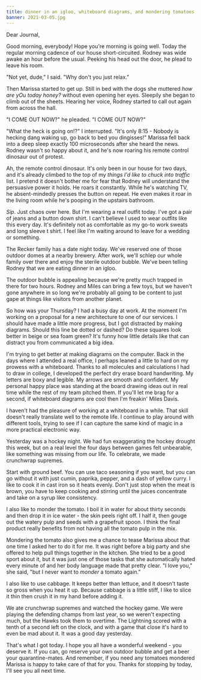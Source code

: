 ```yaml
---
title: dinner in an igloo, whiteboard diagrams, and mondering tomatoes
banner: 2021-03-05.jpg
---
```


Dear Journal,

Good morning, everybody!  Hope you're morning is going well.  Today
the regular morning cadence of our house short-circuited.  Rodney was
wide awake an hour before the usual.  Peeking his head out the door,
he plead to leave his room.

"Not yet, dude," I said.  "Why don't you just relax."

Then Marissa started to get up.  Still in bed with the dogs she
muttered _how are yOu today honey?_ without even opening her eyes.
Sleepily she began to climb out of the sheets.  Hearing her voice,
Rodney started to call out again from across the hall.

"I COME OUT NOW?" he pleaded.  "I COME OUT NOW?"

"What the heck is going on!?" I interrupted.  "It's only 8:15 - Nobody
is hecking dang waking up, go back to bed you dingisses!"  Marissa
fell back into a deep sleep exactly 100 microseconds after she heard
the news.  Rodney wasn't so happy about it, and he's now roaring his
remote control dinosaur out of protest.

Ah, the remote control dinosaur.  It's only been in our house for two
days, and it's already climbed to the top of my _things I'd like to
chuck into traffic_ list.  I pretend it doesn't bother me for fear
that Rodney will understand the persuasive power it holds.  He roars
it constantly.  While he's watching TV, he absent-mindedly presses the
button on repeat.  He even makes it roar in the living room while he's
pooping in the upstairs bathroom.

_Sip_.  Just chaos over here.  But I'm wearing a real outfit today.
I've got a pair of jeans and a button down shirt.  I can't believe I
used to wear outfits like this every day.  It's definitely not as
comfortable as my go-to work sweats and long sleeve t shirt.  I feel
like I'm waiting around to leave for a wedding or something.

The Recker family has a date night today.  We've reserved one of those
outdoor domes at a nearby brewery.  After work, we'll schlep our whole
family over there and enjoy the sterile outdoor bubble.  We've been
telling Rodney that we are eating dinner in an igloo.

The outdoor bubble is appealing because we're pretty much trapped in
there for two hours.  Rodney and Miles can bring a few toys, but we
haven't gone anywhere in so long we're probably all going to be
content to just gape at things like visitors from another planet.

So how was your Thursday?  I had a busy day at work.  At the moment
I'm working on a proposal for a new architecture to one of our
services.  I should have made a little more progress, but I got
distracted by making diagrams.  Should this line be dotted or dashed?
Do these squares look better in beige or sea foam green?  It's funny
how little details like that can distract you from communicated a big
idea.

I'm trying to get better at making diagrams on the computer.  Back in
the days where I attended a real office, I perhaps leaned a little to
hard on my prowess with a whiteboard.  Thanks to all molecules and
calculations I had to draw in college, I developed the perfect dry
erase board handwriting.  My letters are boxy and legible.  My arrows
are smooth and confident.  My personal happy place was standing at the
board drawing ideas out in real time while the rest of my team pitched
them.  If you'll let me brag for a second, if whiteboard diagrams are
cool then I'm freakin' Miles Davis.

I haven't had the pleasure of working at a whiteboard in a while.
That skill doesn't really translate well to the remote life.  I
continue to play around with different tools, trying to see if I can
capture the same kind of magic in a more practical electronic way.

Yesterday was a hockey night.  We had fun exaggerating the hockey
drought this week, but on a real level the four days between games
felt unbearable, like something was missing from our life.  To
celebrate, we made crunchwrap supremes.

Start with ground beef.  You can use taco seasoning if you want, but
you can go without it with just cumin, paprika, pepper, and a dash of
yellow curry.  I like to cook it in cast iron so it heats evenly.
Don't just stop when the meat is brown, you have to keep cooking and
stirring until the juices concentrate and take on a syrup like
consistency.

I also like to monder the tomato.  I boil it in water for about thirty
seconds and then drop it in ice water - the skin peels right off.  I
half it, then gouge out the watery pulp and seeds with a grapefruit
spoon.  I think the final product really benefits from not having all
the tomato pulp in the mix.

Mondering the tomato also gives me a chance to tease Marissa about
that one time I asked her to do it for me.  It was right before a big
party and she offered to help pull things together in the kitchen.
She tried to be a good sport about it, but it was just one of those
tasks that she automatically hated every minute of and her body
language made that pretty clear.  "I love you," she said, "but I never
want to _monder_ a tomato again."

I also like to use cabbage.  It keeps better than lettuce, and it
doesn't taste so gross when you heat it up.  Because cabbage is a
little stiff, I like to slice it thin then crush it in my hand before
adding it.

We ate crunchwrap supremes and watched the hockey game.  We were
playing the defending champs from last year, so we weren't expecting
much, but the Hawks took them to overtime.  The Lightning scored with
a tenth of a second left on the clock, and with a game that close it's
hard to even be mad about it.  It was a good day yesterday.

That's what I got today.  I hope you all have a wonderful weekend -
you deserve it.  If you can, go reserve your own outdoor bubble and
get a beer your quarantine-mates.  And remember, if you need any
tomatoes mondered Marissa is happy to take care of that for you.
Thanks for stopping by today, I'll see you all next time.

